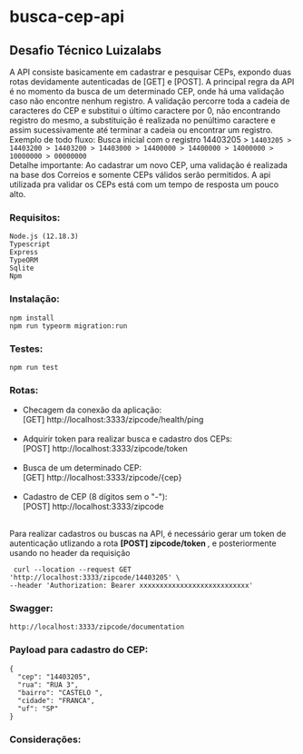 # busca-cep-api
## Desafio Técnico Luizalabs ##

A API consiste basicamente em cadastrar e pesquisar CEPs, expondo duas rotas devidamente autenticadas de [GET] e [POST]. A principal regra da API é no momento da busca de um determinado CEP, onde há uma validação caso não encontre nenhum registro. A validação percorre toda a cadeia de caracteres do CEP e substitui o último caractere por 0, não encontrando registro do mesmo, a substituição é realizada no penúltimo caractere e assim sucessivamente até terminar a cadeia ou encontrar um registro. <br>
Exemplo de todo fluxo: Busca inicial com o registro 14403205 > `14403205 > 14403200 > 14403200 > 14403000 > 14400000 > 14400000 > 14000000 > 10000000 > 00000000` <br>
Detalhe importante: Ao cadastrar um novo CEP, uma validação é realizada na base dos Correios e somente CEPs válidos serão permitidos. A api utilizada pra validar os CEPs está com um tempo de resposta um pouco alto.

### Requisitos: ###
```
Node.js (12.18.3) 
Typescript
Express
TypeORM
Sqlite
Npm
```

### Instalação: ###
```
npm install
npm run typeorm migration:run
```
### Testes: ###
```
npm run test
```

### Rotas: ###
- Checagem da conexão da aplicação: <br>
[GET]  http://localhost:3333/zipcode/health/ping <br><br>
- Adquirir token para realizar busca e cadastro dos CEPs: <br>
[POST] http://localhost:3333/zipcode/token <br><br>
- Busca de um determinado CEP: <br>
[GET]  http://localhost:3333/zipcode/{cep} <br><br>
- Cadastro de CEP (8 dígitos sem o "-"): <br>
[POST] http://localhost:3333/zipcode <br><br>

Para realizar cadastros ou buscas na API, é necessário gerar um token de autenticação utlizando a rota <b> [POST] zipcode/token </b>, e posteriormente usando no header da requisição 
```
 curl --location --request GET 'http://localhost:3333/zipcode/14403205' \
--header 'Authorization: Bearer xxxxxxxxxxxxxxxxxxxxxxxxxxx' 

```
### Swagger: ###
```
http://localhost:3333/zipcode/documentation
```

### Payload para cadastro do CEP: ###
```
{
  "cep": "14403205",
  "rua": "RUA 3",
  "bairro": "CASTELO ",
  "cidade": "FRANCA",
  "uf": "SP"
}
```

### Considerações: ###


